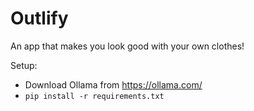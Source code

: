 # Outlify
An app that makes you look good with your own clothes!

Setup:

- Download Ollama from https://ollama.com/
- ```pip install -r requirements.txt```
